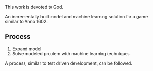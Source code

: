 This work is devoted to God.

An incrementally built model and machine learning solution for a game similar to Anno 1602.

## Process

1. Expand model
2. Solve modeled problem with machine learning techniques

A process, similar to test driven development, can be followed.
